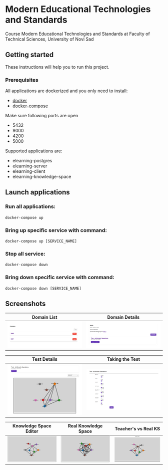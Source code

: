 # Modern Educational Technologies and Standards

Course Modern Educational Technologies and Standards at Faculty of Technical Sciences, University of Novi Sad


## Getting started

These instructions will help you to run this project.

### Prerequisites

All applications are dockerized and you only need to install:

 - [docker](https://docs.docker.com/engine/installation/)
 - [docker-compose](https://docs.docker.com/compose/install/)

Make sure following ports are open

- 5432
- 9000
- 4200
- 5000

Supported applications are:

- elearning-postgres
- elearning-server
- elearning-client
- elearning-knowledge-space

## Launch applications

### Run all applications:
    docker-compose up

### Bring up specific service with command:
    docker-compose up [SERVICE_NAME]

### Stop all service:
    docker-compose down

### Bring down specific service with command:
    docker-compose down [SERVICE_NAME]

## Screenshots

Domain List            |  Domain Details
:-------------------------:|:-------------------------:
![Screenshot](files/domain-list.png)  |  ![Screenshot](files/domain-details.png)


Test Details            |  Taking the Test
:-------------------------:|:-------------------------:
![Screenshot](files/test-details.png) | ![Screenshot](files/test-taking.png)


Knowledge Space Editor            |  Real Knowledge Space          |  Teacher's vs Real KS
:-------------------------:|:-------------------------:|:-------------------------:
![Screenshot](files/knowledge-space-editor.png) | ![Screenshot](files/real-knowledge-space.png) | ![Screenshot](files/compared-spaces.png)
